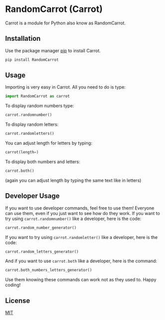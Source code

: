 # RandomCarrot (Carrot)

Carrot is a module for Python also know as RandomCarrot.

## Installation

Use the package manager [pip](https://pip.pypa.io/en/stable/) to install Carrot.

```bash
pip install RandomCarrot
```

## Usage

Importing is very easy in Carrot. All you need to do is type: 
 ```Python
import RandomCarrot as carrot
```
To display random numbers type:
 ```Python
carrot.randomnumber()
```
To display random letters:
 ```Python
carrot.randomletters()
```
You can adjust length for letters by typing: 
```Python
carrot(length=)
```
To display both numbers and letters:
 ```Python
carrot.both()
``` 
(again you can adjust length by typing the same text like in letters)

## Developer Usage

If you want to use developer commands, feel free to use them! Everyone can use them, even if you just want to see how do they work.
If you want to try using ``carrot.randomnumber()`` like a developer, here is the code:
 ```Python
carrot.random_number_generator()
```
If you want to try using ``carrot.randomletter()`` like a developer, here is the code:
 ```Python
carrot.random_letters_generator()
```
And if you want to use ``carrot.both`` like a developer, here is the command:
 ```Python
carrot.both_numbers_letters_generator()
```
Use them knowing these commands can work not as they used to. Happy coding!
## License

[MIT](https://choosealicense.com/licenses/mit/)